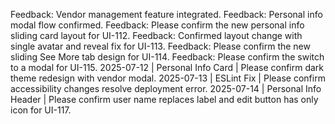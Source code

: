 Feedback: Vendor management feature integrated.
Feedback: Personal info modal flow confirmed.
Feedback: Please confirm the new personal info sliding card layout for UI-112.
Feedback: Confirmed layout change with single avatar and reveal fix for UI-113.
Feedback: Please confirm the new sliding See More tab design for UI-114.
Feedback: Please confirm the switch to a modal for UI-115.
2025-07-12 | Personal Info Card | Please confirm dark theme redesign with vendor modal.
2025-07-13 | ESLint Fix | Please confirm accessibility changes resolve deployment error.
2025-07-14 | Personal Info Header | Please confirm user name replaces label and edit button has only icon for UI-117.
